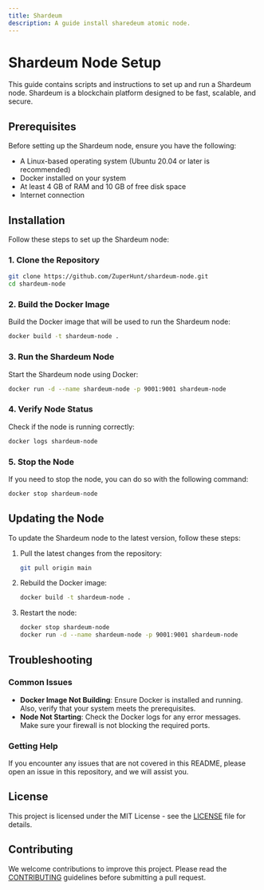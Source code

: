 ```yaml
---
title: Shardeum
description: A guide install sharedeum atomic node.
---
```


# Shardeum Node Setup

This guide contains scripts and instructions to set up and run a Shardeum node. Shardeum is a blockchain platform designed to be fast, scalable, and secure.

## Prerequisites

Before setting up the Shardeum node, ensure you have the following:

- A Linux-based operating system (Ubuntu 20.04 or later is recommended)
- Docker installed on your system
- At least 4 GB of RAM and 10 GB of free disk space
- Internet connection

## Installation

Follow these steps to set up the Shardeum node:

### 1. Clone the Repository

```bash
git clone https://github.com/ZuperHunt/shardeum-node.git
cd shardeum-node
```

### 2. Build the Docker Image

Build the Docker image that will be used to run the Shardeum node:

```bash
docker build -t shardeum-node .
```

### 3. Run the Shardeum Node

Start the Shardeum node using Docker:

```bash
docker run -d --name shardeum-node -p 9001:9001 shardeum-node
```

### 4. Verify Node Status

Check if the node is running correctly:

```bash
docker logs shardeum-node
```

### 5. Stop the Node

If you need to stop the node, you can do so with the following command:

```bash
docker stop shardeum-node
```

## Updating the Node

To update the Shardeum node to the latest version, follow these steps:

1. Pull the latest changes from the repository:
   ```bash
   git pull origin main
   ```
2. Rebuild the Docker image:
   ```bash
   docker build -t shardeum-node .
   ```
3. Restart the node:
   ```bash
   docker stop shardeum-node
   docker run -d --name shardeum-node -p 9001:9001 shardeum-node
   ```

## Troubleshooting

### Common Issues

- **Docker Image Not Building**: Ensure Docker is installed and running. Also, verify that your system meets the prerequisites.
- **Node Not Starting**: Check the Docker logs for any error messages. Make sure your firewall is not blocking the required ports.

### Getting Help

If you encounter any issues that are not covered in this README, please open an issue in this repository, and we will assist you.

## License

This project is licensed under the MIT License - see the [LICENSE](LICENSE) file for details.

## Contributing

We welcome contributions to improve this project. Please read the [CONTRIBUTING](CONTRIBUTING.md) guidelines before submitting a pull request.
